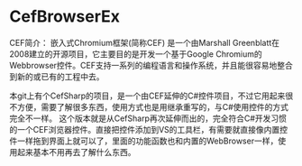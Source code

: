 # CefBrowserEx

CEF简介：
嵌入式Chromium框架(简称CEF) 是一个由Marshall Greenblatt在2008建立的开源项目，它主要目的是开发一个基于Google Chromium的Webbrowser控件。CEF支持一系列的编程语言和操作系统，并且能很容易地整合到新的或已有的工程中去。

本git上有个CefSharp的项目，是一个由CEF延伸的C#控件项目，不过它用起来很不方便，需要了解很多东西，使用方式也是用继承重写的，与C#使用控件的方式完全不一样。
这个版本就是从CefSharp再次延伸而出的，完全符合C#开发习惯的一个CEF浏览器控件。直接把控件添加到VS的工具栏，有需要就直接像内置控件一样拖到界面上就可以了，里面的功能函数也和内置的WebBrowser一样，使用起来基本不用再去了解什么东西。
